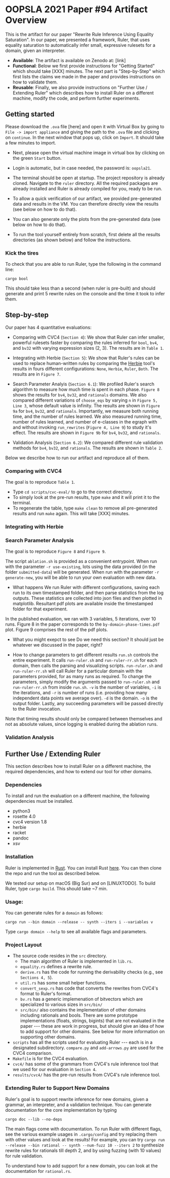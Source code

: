 # OOPSLA 2021 Paper #94 Artifact Overview

This is the artifact for our paper
"Rewrite Rule Inference Using Equality Saturation".
In our paper, we presented a framework, Ruler, 
that uses equality saturation
 to automatically infer small, expressive
 rulesets for a domain,
 given an interpreter.

- **Available**: The artifact is available on Zenodo at: [link]
- **Functional**: Below we first provide instructions for "Getting Started"
  which should take [XXX] minutes.
The next part is "Step-by-Step" which first lists the claims we
  made in the paper and provides instructions on how to validate them.
- **Reusable**: Finally, we also provide instructions on "Further Use / Extending Ruler"
  which describes how to install Ruler
  on a different machine,
  modify the code, and
  perform further experiments.

## Getting started
Please download the `.ova` file [here]
  and open it with Virtual Box by
  going to `File -> import appliance` and giving the path to the `.ova` file
  and clicking on `continue`. In the next window that pops up, click on
  `Import`. It should take a few minutes to import.

* Next, please open the virtual machine image in virtual box by clicking on the
  green `Start` button.

* Login is automatic, but in case needed, the password is: `oopsla21`.

* The terminal should be open at startup. The project repository is already
  cloned.  Navigate to the `ruler` directory.  All the required packages
  are already installed and Ruler is already compiled for you, ready to be run.

* To allow a quick verification of our artifact,
  we provided pre-generated data and
  results in the VM.
  You can therefore directly view the results (see below on how to do that).

* You can also generate only the plots from the
pre-generated data (see below on how to do that).

* To run the tool yourself entirely from scratch,
first delete all the results directories (as shown below)
and follow the instructions.

### Kick the tires

To check that you are able to run Ruler, type the following in the command line:
```
cargo bool
```
This should take less than a second (when ruler is pre-built)
  and should generate and print
  5 rewrite rules on the console and the time it took to infer them.

## Step-by-step

Our paper has 4 quantitative evaluations:
- Comparing with CVC4 (`Section 4`): We show that Ruler can infer smaller,
  powerful rulesets faster by comparing the rules inferred for `bool`, `bv4`, and
  `bv32` with varying expression sizes (2, 3). The results are in `Table 1`.

- Integrating with Herbie (`Section 5`): We show that Ruler's rules can 
  be used to replace human-written rules by
  comparing the [Herbie](https://github.com/uwplse/herbie)
  tool's results in fours different configurations: `None`, `Herbie`, `Ruler`, `Both`.
  The results are in `Figure 7`.

- Search Parameter Analyis (`Section 6.1`): We profiled Ruler's search algorithm
  to measure how much time is spent  in each phase. `Figure 8` shows the results for
  `bv4`, `bv32`, and `rationals` domains.
We also compared different variations of `choose_eqs`
  by varying `n` in `Figure 5, Line 3`,
  whose default value is infinity.
The results are shown in `Figure 9a` for `bv4`, `bv32`, and `rationals`.
Importantly, we measure both running time,
  and the number of rules learned.
We also measured running time,
  number of rules learned,
  and number of e-classes in the egraph with and without
  invoking `run_rewrites` (`Figure 4, Line 9`) to study it's effect.
The results are shown in `Figure 9b` for `bv4`, `bv32`, and `rationals`.

- Validation Analysis (`Section 6.2`): We compared different
  rule validation methods for `bv4`, `bv32`, and `rationals`.
The results are shown in `Table 2`.

Below we describe how to run our artifact and reproduce all of them.

### Comparing with CVC4
The goal is to reproduce `Table 1`.
- Type `cd scripts/cvc-eval/` to go to the correct directory.
- To simply look at the pre-run results,
type `make` and it will print it to the terminal.
- To regenerate the table, type `make clean` to remove all
 pre-generated results and run `make` again.
This will take [XXX] minutes.

### Integrating with Herbie


### Search Parameter Analysis
The goal is to reproduce `Figure 8` and `Figure 9`.

The script `ablation.sh` is provided as a convenient
entrypoint. 
When run with the parameter `-r use-existing`, 
lots using the data provided (in the folder `submitted-data`) 
will be generated.
When run with the parameter `-r generate-new`,
you will be able to run your own evaluation with new data.

- What happens
We run Ruler with different configurations,
saving each run to its own timestamped folder,
and then parse statistics from the log outputs.
These statistics are collected into json files
and then plotted in matplotlib.
Resultant pdf plots are available inside the 
timestamped folder for that experiment.

In the published evaluation, we ran with 3 variables,
5 iterations, over 10 runs.
Figure 8 in the paper corresponds to the `by-domain-phase-times.pdf`
plot. Figure 9 comprises the rest of the pdf plots.

- What you might exepct to see
Do we need this section? It should just be whatever we discussed in the paper, right?

- How to change parameters to get different results
`run.sh` controls the entire experiment.
It calls `run-ruler.sh` and `run-ruler-rr.sh`
for each domain, then calls the parsing and visualizing scripts.
`run-ruler.sh` and `run-ruler-rr.sh` will call Ruler 
for a particular domain
with the parameters provided, for as many runs as required.
To change the parameters, simply modify the arguments 
passed to `run-ruler.sh` and `run-ruler-rr.sh` 
from inside `run.sh`.
`-v` is the number of variables, `-i` is the iterations,
and `-r` is number of runs (i.e. providing 
how many independent data points we average over).
`-d` is the domain. `-o` is the output folder.
Lastly, any succeeding parameters will be
passed directly to the Ruler invocation.

Note that timing results should only be compared between 
themselves and not as absolute values, since logging is enabled
during the ablation runs.

### Validation Analysis




## Further Use / Extending Ruler
This section describes how to install Ruler on a different machine,
  the required dependencies,
  and how to extend our tool for other domains.

### Dependencies
To install and run the evaluation on a different machine,
  the following dependencies must be installed.

- python3
- rosette 4.0
- cvc4 version 1.8
- herbie
- racket
- pandoc
- xsv

### Installation
Ruler is implemented in [Rust](rust-lang.org/).
You can install Rust [here](https://www.rust-lang.org/tools/install).
You can then clone the repo and run the tool as described below.

We tested our setup on macOS (Big Sur) and on [LINUXTODO].
To build Ruler, type `cargo build`. This should take ~7 min.

### Usage:
You can generate rules for a `domain` as follows:

```cargo run --bin domain --release -- synth --iters i --variables v```

Type `cargo domain --help` to see all available flags and parameters.


### Project Layout
- The source code resides in the `src` directory.
   * The main algorithm of Ruler is implemented in `lib.rs`.
   *  `equality.rs` defines a rewrite rule.
   * `derive.rs` has the code for running the derivability checks (e.g., see `Sections 4, 5`).
   * `util.rs` has some small helper functions.
   * `convert_sexp.rs` has code that converts the rewrites from CVC4's format to Ruler's format.
   * `bv.rs` has a generic implemenation of bitvectors
      which are specialized to various sizes in `src/bin/`
   * `src/bin/` also contains the implementation of other domains including rationals and bools.
     There are some prototype implementations (floats, strings, bigints)
     that are not evaluated in the paper --- these are work in progress,
     but should give an idea of how to add support for other domains.
     See below for more information on supporting other domains.
- `scripts` has all the scripts used for evaluating Ruler --- each is in a
    designated subdirectory. `compare.py` and `add-arrows.py` are used for the CVC4 comparison.
- `Makefile` is for the CVC4 evaluation.
- `cvc4/` has some of the grammars from CVC4's rule inference tool that we used
   for our evaluation in `Section 4`.
- `results/cvc4/` has the pre-run results from CVC4's rule inference tool.

### Extending Ruler to Support New Domains
Ruler's goal is to support rewrite inference for new domains,
  given a grammar, an interpreter, and a validation technique.
You can generate documentation for the core implementation by typing
```
cargo doc --lib --no-deps
```
The main flags come with documentation.
To run Ruler with different flags,
see the various example usages in `.cargo/config` and try replacing them with
other values and look at the results!
For example, you can try
`cargo run --release --bin rational -- synth --num-fuzz 10 --iters 2` to synthesize
rewrite rules for rationals till depth 2, and by using fuzzing (with 10 values) for rule validation.

To understand how to add support for a new domain,
  you can look at the documentation for `rational.rs`.

